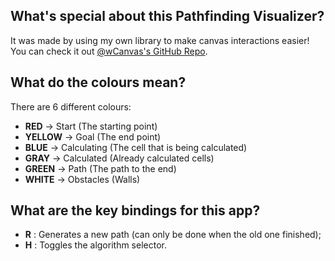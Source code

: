 
## What's special about this Pathfinding Visualizer?

It was made by using my own library to make canvas interactions easier! You can check it out [@wCanvas's GitHub Repo](https://github.com/hds536jhmk/wCanvas).

## What do the colours mean?

There are 6 different colours:
 - **RED** -> Start (The starting point)
 - **YELLOW** -> Goal (The end point)
 - **BLUE** -> Calculating (The cell that is being calculated)
 - **GRAY** -> Calculated (Already calculated cells)
 - **GREEN** -> Path (The path to the end)
 - **WHITE** -> Obstacles (Walls)

## What are the key bindings for this app?

 - **R** : Generates a new path (can only be done when the old one finished);
 - **H** : Toggles the algorithm selector.
